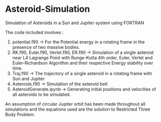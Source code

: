 # Asteroid-Simulation
Simulation of Asteroids in a Sun and Jupiter system using FORTRAN

The code included involves :

1) potential.f90 -> For the Potential energy in a rotating frame in the presence of two massive bodies.
2) RK.f90, Euler.f90, Verlet.f90, ER.f90 -> Simulation of a single asteroid near L4 Lagrange Point with Runge-Kutta 4th order, Euler, Verlet and Euler-Richardson Algorithm and their respective Energy stability over time.
3) Traj.f90 -> The trajectory of a single asteroid in a rotating frame with Sun and Jupiter
4) Asteroids.f90 -> Simulation of the asteroid belt
5) AsteroidGenerate.ipynb -> Generating initial positions and velocities of all asteroids to be simulated.

An assumption of circular Jupiter orbit has been made throughout all simulations and the equations used are the solution to Restricted Three Body Problem.
